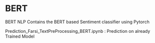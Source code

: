 # BERT
BERT NLP
Contains the BERT based Sentiment classifier using Pytorch

Prediction_Farsi_TextPreProcessing_BERT.ipynb : Prediction on already Trained Model
